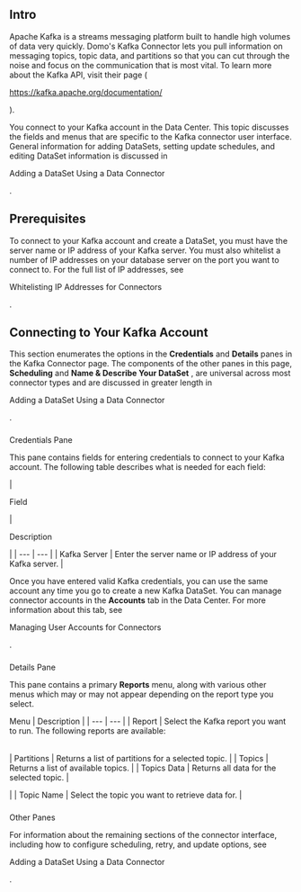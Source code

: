 

Intro
-------

Apache Kafka is a streams messaging platform built to handle high volumes of data very quickly. Domo's Kafka Connector lets you pull information on messaging topics, topic data, and partitions so that you can cut through the noise and focus on the communication that is most vital. To learn more about the Kafka API, visit their page (

https://kafka.apache.org/documentation/

).


 You connect to your Kafka account in the Data Center. This topic discusses the fields and menus that are specific to the Kafka connector user interface. General information for adding DataSets, setting update schedules, and editing DataSet information is discussed in

Adding a DataSet Using a Data Connector

.


 Prerequisites
---------------

To connect to your Kafka account and create a DataSet, you must have the server name or IP address of your Kafka server. You must also whitelist a number of IP addresses on your database server on the port you want to connect to. For the full list of IP addresses, see

Whitelisting IP Addresses for Connectors

.


 Connecting to Your Kafka Account
----------------------------------


 This section enumerates the options in the
 **Credentials**
 and
 **Details**
 panes in the Kafka Connector page. The components of the other panes in this page,
 **Scheduling**
 and
 **Name & Describe Your DataSet**
 , are universal across most connector types and are discussed in greater length in

Adding a DataSet Using a Data Connector

.


###

Credentials Pane


 This pane contains fields for entering credentials to connect to your Kafka account. The following table describes what is needed for each field:


|

Field

|

Description

|
| --- | --- |
|
 Kafka Server
  |
 Enter the server name or IP address of your Kafka server.
  |


 Once you have entered valid Kafka credentials, you can use the same account any time you go to create a new Kafka DataSet. You can manage connector accounts in the
 **Accounts**
 tab in the Data Center. For more information about this tab, see

Managing User Accounts for Connectors

.


###
 Details Pane

This pane contains a primary
 **Reports**
 menu, along with various other menus which may or may not appear depending on the report type you select.


 Menu
  |
 Description
  |
| --- | --- |
|
 Report
  |
 Select the Kafka report you want to run. The following reports are available:


|  |  |
| --- | --- |
|
 Partitions
  |
 Returns a list of partitions for a selected topic.
  |
|
 Topics
  |
 Returns a list of available topics.
  |
|
 Topics Data
  |
 Returns all data for the selected topic.
  |

|
|
 Topic Name
  |
 Select the topic you want to retrieve data for.
  |


###
 Other Panes

For information about the remaining sections of the connector interface, including how to configure scheduling, retry, and update options, see

Adding a DataSet Using a Data Connector

.

